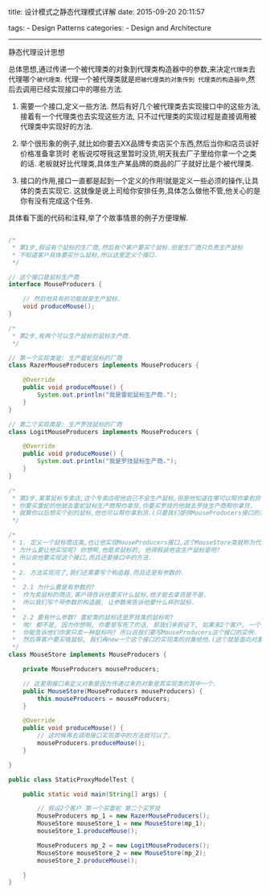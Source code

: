 title: 设计模式之静态代理模式详解
date: 2015-09-20 20:11:57

tags:
	- Design Patterns
categories:
	- Design and Architecture

---

静态代理设计思想

总体思想,通过传递一个被代理类的对象到代理类构造器中的参数,来决定`代理类`去代理哪个`被代理类`.
代理一个被代理类就是`把被代理类的对象传到 代理类的构造器中`,然后去调用已经实现接口中的哪些方法.


1. 需要一个接口,定义一些方法.
然后有好几个被代理类去实现接口中的这些方法,接着有一个代理类也去实现这些方法,
只不过代理类的实现过程是直接调用被代理类中实现好的方法.

1. 举个很形象的例子,就比如你要去XX品牌专卖店买个东西,然后当你和店员谈好价格准备拿货时
老板说哎呀我这里暂时没货,明天我去厂子里给你拿一个之类的话.
老板就好比代理类,具体生产某品牌的商品的厂子就好比是个被代理类.

1. 接口的作用,接口一直都是起到一个定义的作用!就是定义一些必须的操作,让具体的类去实现它.
这就像是说上司给你安排任务,具体怎么做他不管,他关心的是你有没有完成这个任务.

具体看下面的代码和注释,举了个故事情景的例子方便理解.

<!-- more -->

```java

/*
 * 第1步,假设有个鼠标的生厂商,然后有个客户要买个鼠标.但是生厂商只负责生产鼠标
 * 不知道客户具体要买什么鼠标,所以这里定义个接口.
 */

// 这个接口是鼠标生产商
interface MouseProducers {

	// 然后他具有的功能就是生产鼠标.
	void produceMouse();
}

/*
 * 第2步,有两个可以生产鼠标的鼠标生产商.
 */

// 第一个实现类是: 生产雷蛇鼠标的厂商
class RazerMouseProducers implements MouseProducers {

	@Override
	public void produceMouse() {
		System.out.println("我是雷蛇鼠标生产商.");
	}
}

// 第二个实现类是: 生产罗技鼠标的厂商
class LogitMouseProducers implements MouseProducers {

	@Override
	public void produceMouse() {
		System.out.println("我是罗技鼠标生产商.");
	}
}

/*
 * 第3步,某某鼠标专卖店,这个专卖店呢他自己不会生产鼠标,但是他知道在哪可以帮你拿到货.
 * 你要买雷蛇的他就去雷蛇鼠标生产商帮你拿货,你要买罗技的他就去罗技生产商帮你拿货.
 * 就算你以后想买个别的鼠标,他也可以帮你拿到货.(只要我们提供MouseProducers接口的实现类, 他都可以代理帮你拿货)
 */

/*
 * 1. 定义一个鼠标商店类,也让他实现MouseProducers接口,这个MouseStore类就称为代理类.
 * 为什么要让他实现呢? 你想啊,他是卖鼠标的, 他得假装他会生产鼠标是吧?
 * 所以说他要实现这个接口,而且还要接口中的方法.
 * 
 * 2. 方法实现完了,我们还需要写个构造器.而且还是有参数的.
 * 
 * 	2.1 为什么要是有参数的?
 * 	作为卖鼠标的商店,客户得告诉他要买什么鼠标,他才能去拿货是不是.
 * 	所以我们写个带参数的构造器, 让参数来告诉他要什么样的鼠标.
 * 
 * 	2.2 要有什么参数? 雷蛇类的鼠标还是罗技类的鼠标呢?
 * 	啪! 都不是, 因为你想啊, 你要是写死了的话, 那我们来假设下, 如果来2个客户, 一个要雷蛇的, 一个要罗技的.
 * 	你能告诉他们你家只卖一种鼠标吗? 所以说我们要写MouseProducers这个接口的实例.
 * 	然后等客户要买啥鼠标, 我们再new一个这个接口的实现类的对象给他.(这个就是面向对象中美妙的多态性啦!)
 */
class MouseStore implements MouseProducers {

	private MouseProducers mouseProducers;

	// 这里用接口来定义对象是因为传递过来的对象是其实现类的其中一个.
	public MouseStore(MouseProducers mouseProducers) {
		this.mouseProducers = mouseProducers;
	}

	@Override
	public void produceMouse() {
		// 这时候再去调用接口实现类中的方法就可以了.
		mouseProducers.produceMouse();
	}

}

public class StaticProxyModelTest {

	public static void main(String[] args) {

		// 假设2个客户 第一个买雷蛇 第二个买罗技
		MouseProducers mp_1 = new RazerMouseProducers();
		MouseStore mouseStore_1 = new MouseStore(mp_1);
		mouseStore_1.produceMouse();

		MouseProducers mp_2 = new LogitMouseProducers();
		MouseStore mouseStore_2 = new MouseStore(mp_2);
		mouseStore_2.produceMouse();

	}
}
```
